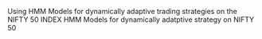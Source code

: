 Using HMM Models for dynamically adaptive trading strategies on the NIFTY 50 INDEX
HMM Models for dynamically adatptive strategy on NIFTY 50
